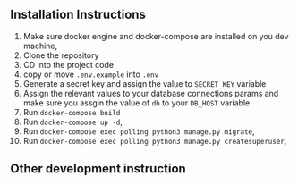 ## Installation Instructions

1. Make sure docker engine and docker-compose are installed on you dev machine,
2. Clone the repository
3. CD into the project code
4. copy or move `.env.example` into `.env`
5. Generate a secret key and assign the value to `SECRET_KEY` variable
6. Assign the relevant values to your database connections params and make sure you assgin the value of `db` to your `DB_HOST` variable.
7. Run `docker-compose build`
8. Run `docker-compose up -d`,
9. Run `docker-compose exec polling python3 manage.py migrate`,
10. Run `docker-compose exec polling python3 manage.py createsuperuser`,

## Other development instruction
